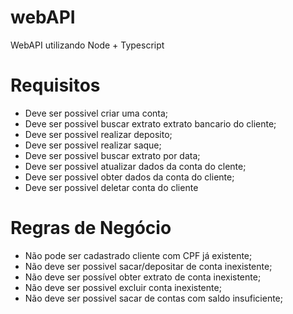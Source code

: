 # webAPI
WebAPI utilizando Node + Typescript


# Requisitos

* Deve ser possivel criar uma conta;
* Deve ser possivel buscar extrato extrato bancario do cliente;
* Deve ser possivel realizar deposito;
* Deve ser possivel realizar saque;
* Deve ser possivel buscar extrato por data;
* Deve ser possivel atualizar dados da conta do clente;
* Deve ser possivel obter dados da conta do cliente;
* Deve ser possivel deletar conta do cliente

# Regras de Negócio

* Não pode ser cadastrado cliente com CPF já existente;
* Não deve ser possivel sacar/depositar de conta inexistente;
* Não deve ser possível obter extrato de conta inexistente;
* Não deve ser possivel excluir conta inexistente;
* Não deve ser possivel sacar de contas com saldo insuficiente;

